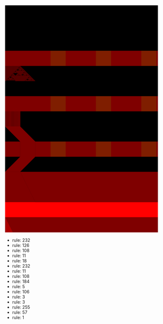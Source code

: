 ![photo](./output.png) 
 * rule: 232
* rule: 126
* rule: 108
* rule: 11
* rule: 18
* rule: 232
* rule: 11
* rule: 108
* rule: 184
* rule: 5
* rule: 106
* rule: 3
* rule: 3
* rule: 255
* rule: 57
* rule: 1
